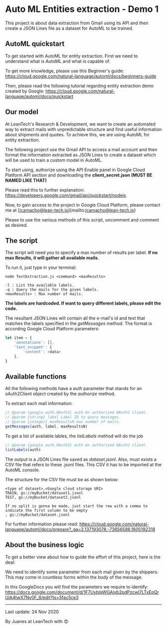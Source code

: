 
# Auto ML Entities extraction - Demo 1

This project is about data extraction from Gmail using its API and then create a JSON Lines file as a dataset for AutoML to be trained.

## AutoML quickstart

To get started with AutoML for entity extraction. First we need to understand what is AutoML and what is capable of.

To get more knowledge, please use this Beginner's guide: https://cloud.google.com/natural-language/automl/docs/beginners-guide

Then, please read the following tutorial regarding entity extraction demo created by Google: https://cloud.google.com/natural-language/automl/docs/quickstart

## Our model

At LeanTech's Research & Development, we want to create an automated way to extract mails with unpredictable structure and find useful information about shipments and quotes. To achieve this, we are using AutoML for entity extraction.

The following project use the Gmail API to access a mail account and then format the information extracted as JSON Lines to create a dataset which will be used to train a custom model in AutoML.

To start using, authorize using the API Enable panel in Google Cloud Platform API section and downloading the **client_secret.json (MUST BE NAMED LIKE THAT)**

Please read this to further explanation: https://developers.google.com/gmail/api/quickstart/nodejs

Now, to gain access to the project in Google Cloud Platform, please contact me at [jcamacho@lean-tech.io]{mailto:jcamacho@lean-tech.io}

Please to use the various methods of this script, uncomment and comment as desired.

## The script

The script will need you to specify a max number of results per label. **If no max Results, it will gather all available mails.**

To run it, just type in your terminal:

```console
node TextExtraction.js <command> <maxResults>

-l : List the available labels.
-q : Query the mails for the given labels.
<maxResults> : Max number of mails.
```

**The labels are hardcoded. If want to query different labels, please edit the code.**

The resultant JSON Lines will contain all the e-mail's id and text that matches the labels specified in the *getMessages* method. The format is according Google Cloud Platform parameters:

```javascript
let item = {
    'annotations': [],
    'text_snippet': {
        'content': <data>
    },
}
```

## Available functions
All the following methods have a *auth* parameter that stands for an oAuth2Client object created by the *authorize* method.

To extract each mail information:

```javascript
// @param {google.auth.OAuth2} auth An authorized OAuth2 client.
// @param {string} label Label ID to query messages.
// @param {integer} maxResultsN max number of mails.
getMessages(auth, label, maxResultsN)
```

To get a list of available lables, the *listLabels* method will do the job

```javascript
// @param {google.auth.OAuth2} auth An authorized OAuth2 client.
listLabels(auth)
```

The output is a JSON Lines file saved as *dataset.jsonl*. Also, must exists a CSV file that refers to these .jsonl files. This CSV it has to be imported at the AutoML console.

The structure for the CSV file must be as shown below:

	<type of dataset>,<Google cloud storage URI>
	TRAIN, gs://myBucket/dataset1.jsonl
	TEST, gs://myBucket/dataset2.jsonl

	If no split is gonna be made, just start the row with a comma to indicate the first column to be empty
	, gs://myBucket/dataset.jsonl

For further information please read: https://cloud.google.com/natural-language/automl/docs/prepare?_ga=2.137193078.-73856586.1605192318

## About the business logic

To get a better view about how to guide the effort of this project, here is the deal:

We need to identify some parameter from each mail given by the shippers. This may come in countless forms within the body of the message.

In this GoogleDocs you will find the parameters we require to identify: https://docs.google.com/document/d/1F7UyblqWGAixb2pdPzcwI7LTxEpQrUjA4twX7Nv0F_8/edit?ts=5fac5ce3

___

Last update: 24 Nov 2020

By Juanes at LeanTech with :heart_eyes:
